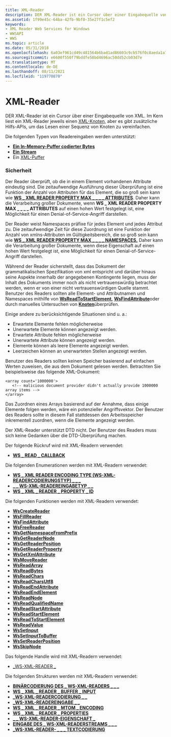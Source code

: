 ```yaml
---
title: XML-Reader
description: DER XML-Reader ist ein Cursor über einer Eingabequelle von XML. Im Kern liest ein XML-Reader jeweils einen XML-Knoten, aber es gibt zusätzliche Hilfs-APIs, um das Lesen einer Sequenz von Knoten zu vereinfachen.
ms.assetid: 1f99e45c-64ba-42fb-9bf0-35e27f1c5ef2
keywords:
- XML Reader Web Services for Windows
- WWSAPI
- WWS
ms.topic: article
ms.date: 05/31/2018
ms.openlocfilehash: 6a03ef961cd49c481564b6bad1ad86603c9cb576f0c8aeda1a7cd2d6d18aaeef
ms.sourcegitcommit: e6600f550f79bddfe58bd4696ac50dd52cb03d7e
ms.translationtype: MT
ms.contentlocale: de-DE
ms.lasthandoff: 08/11/2021
ms.locfileid: "119770870"
---
```

# <a name="xml-reader"></a>XML-Reader

DER XML-Reader ist ein Cursor über einer Eingabequelle von XML. Im Kern liest ein XML-Reader jeweils einen [XML-Knoten,](xml-node.md) aber es gibt zusätzliche Hilfs-APIs, um das Lesen einer Sequenz von Knoten zu vereinfachen.


Die folgenden Typen von Readereingaben werden unterstützt:

-   [**Ein In-Memory-Puffer codierter Bytes**](/windows/desktop/api/WebServices/ns-webservices-ws_xml_reader_buffer_input)
-   [**Ein Stream**](/windows/desktop/api/WebServices/ns-webservices-ws_xml_reader_stream_input)
-   Ein [XML-Puffer](xml-buffer.md)

### <a name="security"></a>Sicherheit

Der Reader überprüft, ob die in einem Element vorhandenen Attribute eindeutig sind. Die zeitaufwendige Ausführung dieser Überprüfung ist eine Funktion der Anzahl von Attributen für das Element, die so groß sein kann wie [**WS \_ XML READER PROPERTY MAX \_ \_ \_ \_ ATTRIBUTES**](/windows/desktop/api/WebServices/ne-webservices-ws_xml_reader_property_id). Daher kann die Verarbeitung großer Dokumente, wenn **WS \_ XML READER PROPERTY MAX \_ \_ \_ \_ ATTRIBUTES** auf einen hohen Wert festgelegt ist, eine Möglichkeit für einen Denial-of-Service-Angriff darstellen.

Der Reader weist Namespaces präfixe für jedes Element und jedes Attribut zu. Die zeitaufwendige Zeit für diese Zuordnung ist eine Funktion der Anzahl von xmlns-Attributen im Gültigkeitsbereich, die so groß sein kann wie [**WS \_ XML READER PROPERTY MAX \_ \_ \_ \_ NAMESPACES.**](/windows/desktop/api/WebServices/ne-webservices-ws_xml_reader_property_id) Daher kann die Verarbeitung großer Dokumente, wenn diese Eigenschaft auf einen hohen Wert festgelegt ist, eine Möglichkeit für einen Denial-of-Service-Angriff darstellen.

Während der Reader sicherstellt, dass das Dokument der grammatikalischen Spezifikation von xml entspricht und darüber hinaus seine Aspekte innerhalb der angegebenen Kontingente liegen, muss der Inhalt des Dokuments immer noch als nicht vertrauenswürdig betrachtet werden, wenn er von einer nicht vertrauenswürdigen Quelle stammt. Benutzer des Readers sollten alle Element- und Attributnamen und Namespaces mithilfe von [**WsReadToStartElement,**](/windows/desktop/api/WebServices/nf-webservices-wsreadtostartelement) [**WsFindAttribute**](/windows/desktop/api/WebServices/nf-webservices-wsfindattribute)oder durch manuelles Untersuchen von [**Knoten**](/windows/desktop/api/WebServices/ns-webservices-ws_xml_node)überprüfen.

Einige andere zu berücksichtigende Situationen sind u. a.:

-   Erwartete Elemente fehlen möglicherweise
-   Unerwartete Elemente können angezeigt werden.
-   Erwartete Attribute fehlen möglicherweise
-   Unerwartete Attribute können angezeigt werden.
-   Elemente können als leere Elemente angezeigt werden.
-   Leerzeichen können an unerwarteten Stellen angezeigt werden.

Benutzer des Readers sollten keinen Speicher basierend auf einfachen Werten zuweisen, die aus dem Dokument gelesen werden. Betrachten Sie beispielsweise das folgende XML-Dokument:

``` syntax
<array count='1000000'>
   <!-- malicious document provider didn't actually provide 1000000 array items -->
</array>
```

Das Zuordnen eines Arrays basierend auf der Annahme, dass einige Elemente folgen werden, wäre ein potenzieller Angriffsvektor. Der Benutzer des Readers sollte in diesem Fall stattdessen den Arbeitsspeicher inkrementell zuordnen, wenn die Elemente angezeigt werden.

Der XML-Reader unterstützt DTD nicht. Der Benutzer des Readers muss sich keine Gedanken über die DTD-Überprüfung machen.

Der folgende Rückruf wird mit XML-Readern verwendet:

-   [**WS \_ READ \_ CALLBACK**](/windows/desktop/api/WebServices/nc-webservices-ws_read_callback)

Die folgenden Enumerationen werden mit XML-Readern verwendet:

-   [**WS \_ XML READER ENCODING TYPE (WS-XML-READERCODIERUNGSTYP) \_ \_ \_**](/windows/desktop/api/WebServices/ne-webservices-ws_xml_reader_encoding_type)
-   [**\_ \_ WS-XML-READEREINGABETYP \_ \_**](/windows/desktop/api/WebServices/ne-webservices-ws_xml_reader_input_type)
-   [**WS \_ XML \_ READER \_ PROPERTY \_ ID**](/windows/desktop/api/WebServices/ne-webservices-ws_xml_reader_property_id)

Die folgenden Funktionen werden mit XML-Readern verwendet:

-   [**WsCreateReader**](/windows/desktop/api/WebServices/nf-webservices-wscreatereader)
-   [**WsFillReader**](/windows/desktop/api/WebServices/nf-webservices-wsfillreader)
-   [**WsFindAttribute**](/windows/desktop/api/WebServices/nf-webservices-wsfindattribute)
-   [**WsFreeReader**](/windows/desktop/api/WebServices/nf-webservices-wsfreereader)
-   [**WsGetNamespaceFromPrefix**](/windows/desktop/api/WebServices/nf-webservices-wsgetnamespacefromprefix)
-   [**WsGetReaderNode**](/windows/desktop/api/WebServices/nf-webservices-wsgetreadernode)
-   [**WsGetReaderPosition**](/windows/desktop/api/WebServices/nf-webservices-wsgetreaderposition)
-   [**WsGetReaderProperty**](/windows/desktop/api/WebServices/nf-webservices-wsgetreaderproperty)
-   [**WsGetXmlAttribute**](/windows/desktop/api/WebServices/nf-webservices-wsgetxmlattribute)
-   [**WsMoveReader**](/windows/desktop/api/WebServices/nf-webservices-wsmovereader)
-   [**WsReadArray**](/windows/desktop/api/WebServices/nf-webservices-wsreadarray)
-   [**WsReadBytes**](/windows/desktop/api/WebServices/nf-webservices-wsreadbytes)
-   [**WsReadChars**](/windows/desktop/api/WebServices/nf-webservices-wsreadchars)
-   [**WsReadCharsUtf8**](/windows/desktop/api/WebServices/nf-webservices-wsreadcharsutf8)
-   [**WsReadEndAttribute**](/windows/desktop/api/WebServices/nf-webservices-wsreadendattribute)
-   [**WsReadEndElement**](/windows/desktop/api/WebServices/nf-webservices-wsreadendelement)
-   [**WsReadNode**](/windows/desktop/api/WebServices/nf-webservices-wsreadnode)
-   [**WsReadQualifiedName**](/windows/desktop/api/WebServices/nf-webservices-wsreadqualifiedname)
-   [**WsReadStartAttribute**](/windows/desktop/api/WebServices/nf-webservices-wsreadstartattribute)
-   [**WsReadStartElement**](/windows/desktop/api/WebServices/nf-webservices-wsreadstartelement)
-   [**WsReadToStartElement**](/windows/desktop/api/WebServices/nf-webservices-wsreadtostartelement)
-   [**WsReadValue**](/windows/desktop/api/WebServices/nf-webservices-wsreadvalue)
-   [**WsSetInput**](/windows/desktop/api/WebServices/nf-webservices-wssetinput)
-   [**WsSetInputToBuffer**](/windows/desktop/api/WebServices/nf-webservices-wssetinputtobuffer)
-   [**WsSetReaderPosition**](/windows/desktop/api/WebServices/nf-webservices-wssetreaderposition)
-   [**WsSkipNode**](/windows/desktop/api/WebServices/nf-webservices-wsskipnode)

Das folgende Handle wird mit XML-Readern verwendet:

-   [\_WS-XML-READER \_](ws-xml-reader.md)

Die folgenden Strukturen werden mit XML-Readern verwendet:

-   [**BINÄRCODIERUNG DES \_ WS-XML-READERS \_ \_ \_**](/windows/desktop/api/WebServices/ns-webservices-ws_xml_reader_binary_encoding)
-   [**WS \_ XML \_ READER \_ BUFFER \_ INPUT**](/windows/desktop/api/WebServices/ns-webservices-ws_xml_reader_buffer_input)
-   [**\_WS-XML-READERCODIERUNG \_ \_**](/windows/desktop/api/WebServices/ns-webservices-ws_xml_reader_encoding)
-   [**\_WS-XML-READEREINGABE \_ \_**](/windows/desktop/api/WebServices/ns-webservices-ws_xml_reader_input)
-   [**WS \_ XML \_ READER \_ MTOM \_ ENCODING**](/windows/desktop/api/WebServices/ns-webservices-ws_xml_reader_mtom_encoding)
-   [**WS \_ XML \_ READER \_ PROPERTIES**](/windows/desktop/api/WebServices/ns-webservices-ws_xml_reader_properties)
-   [**\_ \_ WS-XML-READER-EIGENSCHAFT \_**](/windows/desktop/api/WebServices/ns-webservices-ws_xml_reader_property)
-   [**EINGABE DES \_ WS-XML-READERSTREAMS \_ \_ \_**](/windows/desktop/api/WebServices/ns-webservices-ws_xml_reader_stream_input)
-   [**\_WS-XML-READER- \_ \_ \_ TEXTCODIERUNG**](/windows/desktop/api/WebServices/ns-webservices-ws_xml_reader_text_encoding)

 

 




